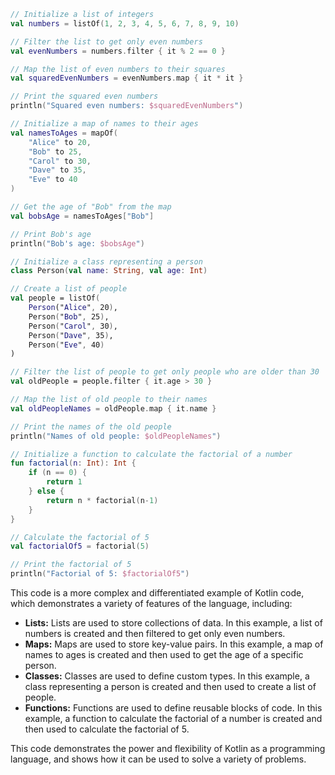 ```kotlin
// Initialize a list of integers
val numbers = listOf(1, 2, 3, 4, 5, 6, 7, 8, 9, 10)

// Filter the list to get only even numbers
val evenNumbers = numbers.filter { it % 2 == 0 }

// Map the list of even numbers to their squares
val squaredEvenNumbers = evenNumbers.map { it * it }

// Print the squared even numbers
println("Squared even numbers: $squaredEvenNumbers")

// Initialize a map of names to their ages
val namesToAges = mapOf(
    "Alice" to 20,
    "Bob" to 25,
    "Carol" to 30,
    "Dave" to 35,
    "Eve" to 40
)

// Get the age of "Bob" from the map
val bobsAge = namesToAges["Bob"]

// Print Bob's age
println("Bob's age: $bobsAge")

// Initialize a class representing a person
class Person(val name: String, val age: Int)

// Create a list of people
val people = listOf(
    Person("Alice", 20),
    Person("Bob", 25),
    Person("Carol", 30),
    Person("Dave", 35),
    Person("Eve", 40)
)

// Filter the list of people to get only people who are older than 30
val oldPeople = people.filter { it.age > 30 }

// Map the list of old people to their names
val oldPeopleNames = oldPeople.map { it.name }

// Print the names of the old people
println("Names of old people: $oldPeopleNames")

// Initialize a function to calculate the factorial of a number
fun factorial(n: Int): Int {
    if (n == 0) {
        return 1
    } else {
        return n * factorial(n-1)
    }
}

// Calculate the factorial of 5
val factorialOf5 = factorial(5)

// Print the factorial of 5
println("Factorial of 5: $factorialOf5")
```

This code is a more complex and differentiated example of Kotlin code, which demonstrates a variety of features of the language, including:

* **Lists:** Lists are used to store collections of data. In this example, a list of numbers is created and then filtered to get only even numbers.
* **Maps:** Maps are used to store key-value pairs. In this example, a map of names to ages is created and then used to get the age of a specific person.
* **Classes:** Classes are used to define custom types. In this example, a class representing a person is created and then used to create a list of people.
* **Functions:** Functions are used to define reusable blocks of code. In this example, a function to calculate the factorial of a number is created and then used to calculate the factorial of 5.

This code demonstrates the power and flexibility of Kotlin as a programming language, and shows how it can be used to solve a variety of problems.